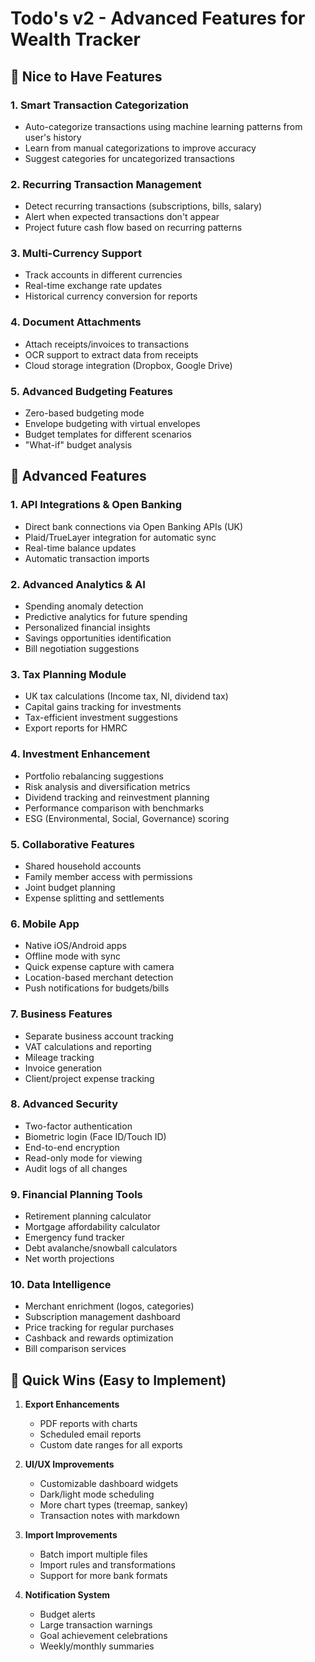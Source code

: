 # Todo's v2 - Advanced Features for Wealth Tracker

## 🌟 Nice to Have Features

### 1. **Smart Transaction Categorization**
- Auto-categorize transactions using machine learning patterns from user's history
- Learn from manual categorizations to improve accuracy
- Suggest categories for uncategorized transactions

### 2. **Recurring Transaction Management**
- Detect recurring transactions (subscriptions, bills, salary)
- Alert when expected transactions don't appear
- Project future cash flow based on recurring patterns

### 3. **Multi-Currency Support**
- Track accounts in different currencies
- Real-time exchange rate updates
- Historical currency conversion for reports

### 4. **Document Attachments**
- Attach receipts/invoices to transactions
- OCR support to extract data from receipts
- Cloud storage integration (Dropbox, Google Drive)

### 5. **Advanced Budgeting Features**
- Zero-based budgeting mode
- Envelope budgeting with virtual envelopes
- Budget templates for different scenarios
- "What-if" budget analysis

## 🚀 Advanced Features

### 1. **API Integrations & Open Banking**
- Direct bank connections via Open Banking APIs (UK)
- Plaid/TrueLayer integration for automatic sync
- Real-time balance updates
- Automatic transaction imports

### 2. **Advanced Analytics & AI**
- Spending anomaly detection
- Predictive analytics for future spending
- Personalized financial insights
- Savings opportunities identification
- Bill negotiation suggestions

### 3. **Tax Planning Module**
- UK tax calculations (Income tax, NI, dividend tax)
- Capital gains tracking for investments
- Tax-efficient investment suggestions
- Export reports for HMRC

### 4. **Investment Enhancement**
- Portfolio rebalancing suggestions
- Risk analysis and diversification metrics
- Dividend tracking and reinvestment planning
- Performance comparison with benchmarks
- ESG (Environmental, Social, Governance) scoring

### 5. **Collaborative Features**
- Shared household accounts
- Family member access with permissions
- Joint budget planning
- Expense splitting and settlements

### 6. **Mobile App**
- Native iOS/Android apps
- Offline mode with sync
- Quick expense capture with camera
- Location-based merchant detection
- Push notifications for budgets/bills

### 7. **Business Features**
- Separate business account tracking
- VAT calculations and reporting
- Mileage tracking
- Invoice generation
- Client/project expense tracking

### 8. **Advanced Security**
- Two-factor authentication
- Biometric login (Face ID/Touch ID)
- End-to-end encryption
- Read-only mode for viewing
- Audit logs of all changes

### 9. **Financial Planning Tools**
- Retirement planning calculator
- Mortgage affordability calculator
- Emergency fund tracker
- Debt avalanche/snowball calculators
- Net worth projections

### 10. **Data Intelligence**
- Merchant enrichment (logos, categories)
- Subscription management dashboard
- Price tracking for regular purchases
- Cashback and rewards optimization
- Bill comparison services

## 🎯 Quick Wins (Easy to Implement)

1. **Export Enhancements**
   - PDF reports with charts
   - Scheduled email reports
   - Custom date ranges for all exports

2. **UI/UX Improvements**
   - Customizable dashboard widgets
   - Dark/light mode scheduling
   - More chart types (treemap, sankey)
   - Transaction notes with markdown

3. **Import Improvements**
   - Batch import multiple files
   - Import rules and transformations
   - Support for more bank formats

4. **Notification System**
   - Budget alerts
   - Large transaction warnings
   - Goal achievement celebrations
   - Weekly/monthly summaries